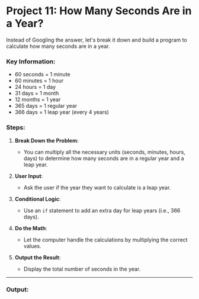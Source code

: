 # Project 11: How Many Seconds Are in a Year?

Instead of Googling the answer, let's break it down and build a program to calculate how many seconds are in a year.

### Key Information:
- 60 seconds = 1 minute
- 60 minutes = 1 hour
- 24 hours = 1 day
- 31 days = 1 month
- 12 months = 1 year
- 365 days = 1 regular year
- 366 days = 1 leap year (every 4 years)

### Steps:

1. **Break Down the Problem**:
   - You can multiply all the necessary units (seconds, minutes, hours, days) to determine how many seconds are in a regular year and a leap year.

2. **User Input**:
   - Ask the user if the year they want to calculate is a leap year.

3. **Conditional Logic**:
   - Use an `if` statement to add an extra day for leap years (i.e., 366 days).

4. **Do the Math**:
   - Let the computer handle the calculations by multiplying the correct values.

5. **Output the Result**:
   - Display the total number of seconds in the year.

---
### Output:
